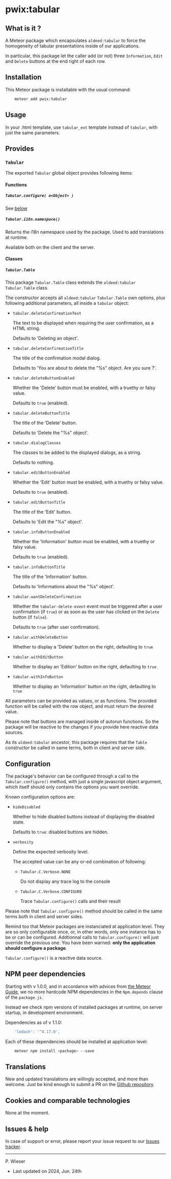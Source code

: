 # pwix:tabular

## What is it ?

A Meteor package which encapsulates `aldeed:tabular` to force the homogeneity of tabular presentations inside of our applications.

In particular, this package let the caller add (or not) three `Information`, `Edit` and `Delete` buttons at the end right of each row.

## Installation

This Meteor package is installable with the usual command:

```sh
    meteor add pwix:tabular
```

## Usage

In your .html template, use `tabular_ext` template instead of `tabular`, with just the same parameters.

## Provides

### `Tabular`

The exported `Tabular` global object provides following items:

#### Functions

##### `Tabular.configure( o<Object> )`

See [below](#configuration)

##### `Tabular.i18n.namespace()`

Returns the i18n namespace used by the package. Used to add translations at runtime.

Available both on the client and the server.

#### Classes

##### `Tabular.Table`

This package `Tabular.Table` class extends the `aldeed:tabular` `Tabular.Table` class.

The constructor accepts all `aldeed:tabular` `Tabular.Table` own options, plus following additional parameters, all inside a `tabular` object:

- `tabular.deleteConfirmationText`

    The text to be displayed when requiring the user confirmation, as a HTML string.

    Defaults to 'Deleting an object'.

- `tabular.deleteConfirmationTitle`

    The title of the confirmation modal dialog.

    Defaults to 'You are about to delete the "%s" object. Are you sure ?'.

- `tabular.deleteButtonEnabled`

    Whether the 'Delete' button must be enabled, with a truethy or falsy value.

    Defaults to `true` (enabled).

- `tabular.deleteButtonTitle`

    The title of the 'Delete' button.

    Defaults to 'Delete the "%s" object'.

- `tabular.dialogClasses`

    The classes to be added to the displayed dialogs, as a string.

    Defaults to nothing.

- `tabular.editButtonEnabled`

    Whether the 'Edit' button must be enabled, with a truethy or falsy value.

    Defaults to `true` (enabled).

- `tabular.editButtonTitle`

    The title of the 'Edit' button.

    Defaults to 'Edit the "%s" object'.

- `tabular.infoButtonEnabled`

    Whether the 'Information' button must be enabled, with a truethy or falsy value.

    Defaults to `true` (enabled).

- `tabular.infoButtonTitle`

    The title of the 'Information' button.

    Defaults to 'Informations about the "%s" object'.

- `tabular.wantDeleteConfirmation`

    Whether the `tabular-delete-event` event must be triggered after a user confirmation (if `true`) or as soon as the user has clicked on the `Delete` button (if `false`).

    Defaults to `true` (after user confirmation).

- `tabular.withDeleteButton`

    Whether to display a 'Delete' button on the right, defaulting to `true`

- `tabular.withEditButton`

    Whether to display an 'Edition' button on the right, defaulting to `true`

- `tabular.withInfoButton`

    Whether to display an 'Information' button on the right, defaulting to `true`

All parameters can be provided as values, or as functions. The provided  function will be called with the row object, and must return the desired value.

Please note that buttons are managed inside of autorun functions. So the package will be reactive to the changes if you provide here reactive data sources.

As its `aldeed:tabular` ancestor, this package requires that the `Table` constructor be called in same terms, both in client and server side.

## Configuration

The package's behavior can be configured through a call to the `Tabular.configure()` method, with just a single javascript object argument, which itself should only contains the options you want override.

Known configuration options are:

- `hideDisabled`

    Whether to hide disabled buttons instead of displaying the disabled state.

    Defaults to `true`: disabled buttons are hidden.

- `verbosity`

    Define the expected verbosity level.

    The accepted value can be any or-ed combination of following:

    - `Tabular.C.Verbose.NONE`

        Do not display any trace log to the console

    - `Tabular.C.Verbose.CONFIGURE`

        Trace `Tabular.configure()` calls and their result

Please note that `Tabular.configure()` method should be called in the same terms both in client and server sides.

Remind too that Meteor packages are instanciated at application level. They are so only configurable once, or, in other words, only one instance has to be or can be configured. Addtionnal calls to `Tabular.configure()` will just override the previous one. You have been warned: **only the application should configure a package**.

`Tabular.configure()` is a reactive data source.

## NPM peer dependencies

Starting with v 1.0.0, and in accordance with advices from [the Meteor Guide](https://guide.meteor.com/writing-atmosphere-packages.html#peer-npm-dependencies), we no more hardcode NPM dependencies in the `Npm.depends` clause of the `package.js`.

Instead we check npm versions of installed packages at runtime, on server startup, in development environment.

Dependencies as of v 1.1.0:

```js
    'lodash': '^4.17.0',
```

Each of these dependencies should be installed at application level:

```sh
    meteor npm install <package> --save
```

## Translations

New and updated translations are willingly accepted, and more than welcome. Just be kind enough to submit a PR on the [Github repository](https://github.com/trychlos/pwix-tabular/pulls).

## Cookies and comparable technologies

None at the moment.

## Issues & help

In case of support or error, please report your issue request to our [Issues tracker](https://github.com/trychlos/pwix-tabular/issues).

---
P. Wieser
- Last updated on 2024, Jun. 24th
